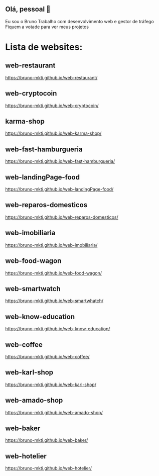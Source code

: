 ## Olá, pessoal 👋
Eu sou o Bruno
Trabalho com desenvolvimento web e gestor de tráfego
Fiquem a votade para ver meus projetos

# Lista de websites:
## web-restaurant
https://bruno-mkti.github.io/web-restaurant/

## web-cryptocoin
https://bruno-mkti.github.io/web-cryptocoin/

## karma-shop
https://bruno-mkti.github.io/web-karma-shop/

## web-fast-hamburgueria
https://bruno-mkti.github.io/web-fast-hamburgueria/

## web-landingPage-food
https://bruno-mkti.github.io/web-landingPage-food/

## web-reparos-domesticos
https://bruno-mkti.github.io/web-reparos-domesticos/

## web-imobiliaria
https://bruno-mkti.github.io/web-imobiliaria/

## web-food-wagon
https://bruno-mkti.github.io/web-food-wagon/

## web-smartwatch
https://bruno-mkti.github.io/web-smartwhatch/

## web-know-education
https://bruno-mkti.github.io/web-know-education/

## web-coffee
https://bruno-mkti.github.io/web-coffee/

## web-karl-shop
https://bruno-mkti.github.io/web-karl-shop/

## web-amado-shop
https://bruno-mkti.github.io/web-amado-shop/

## web-baker
https://bruno-mkti.github.io/web-baker/

## web-hotelier
https://bruno-mkti.github.io/web-hotelier/
